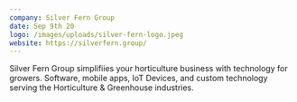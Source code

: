 ```yaml
---
company: Silver Fern Group
date: Sep 9th 20
logo: /images/uploads/silver-fern-logo.jpeg
website: https://silverfern.group/
---
```

Silver Fern Group simplifiies your horticulture business with technology for growers. Software, mobile apps, IoT Devices, and custom technology serving the Horticulture & Greenhouse industries.